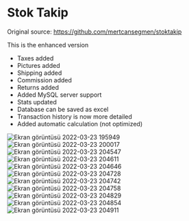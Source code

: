 # Stok Takip

Original source: https://github.com/mertcansegmen/stoktakip

This is the enhanced version
<ul>
  <li>Taxes added</li>
  <li>Pictures added</li>
  <li>Shipping added</li>
  <li>Commission added</li>
  <li>Returns added</li>
  <li>Added MySQL server support</li>
  <li>Stats updated</li>
  <li>Database can be saved as excel</li>
  <li>Transaction history is now more detailed</li>
  <li>Added automatic calculation (not optimized)</li>
</ul>


![Ekran görüntüsü 2022-03-23 195949](https://user-images.githubusercontent.com/96916049/159763876-c3b4a9f2-a1f7-49d2-82b6-c8def536e464.png)
![Ekran görüntüsü 2022-03-23 200017](https://user-images.githubusercontent.com/96916049/159763883-e362eb9f-46b7-4452-bf6a-7aec4f61b839.png)
![Ekran görüntüsü 2022-03-23 204547](https://user-images.githubusercontent.com/96916049/159763885-46994fc7-c849-40d5-88ed-44c7881f9edc.png)
![Ekran görüntüsü 2022-03-23 204611](https://user-images.githubusercontent.com/96916049/159763886-88f0f7bd-6150-4d21-ab83-6aa8952e1efc.png)
![Ekran görüntüsü 2022-03-23 204646](https://user-images.githubusercontent.com/96916049/159763888-7cea18a1-072d-41ae-bc6a-c871c2a1ca79.png)
![Ekran görüntüsü 2022-03-23 204728](https://user-images.githubusercontent.com/96916049/159763890-b0118e76-3bab-48d0-9138-dd3d9e838f50.png)
![Ekran görüntüsü 2022-03-23 204742](https://user-images.githubusercontent.com/96916049/159763891-d25b23cf-6454-42c8-a7d0-0dfe2ab7f6d3.png)
![Ekran görüntüsü 2022-03-23 204758](https://user-images.githubusercontent.com/96916049/159763914-f4e4149b-c5d0-49b6-91d7-45a2c3801e7f.png)
![Ekran görüntüsü 2022-03-23 204829](https://user-images.githubusercontent.com/96916049/159763918-8c141091-3fa8-482f-850c-f757d29bf10a.png)
![Ekran görüntüsü 2022-03-23 204854](https://user-images.githubusercontent.com/96916049/159763919-1e8f7bec-abc2-4b5f-9049-ebbf9a70c830.png)
![Ekran görüntüsü 2022-03-23 204911](https://user-images.githubusercontent.com/96916049/159763921-9c0023b7-d65a-41b5-903f-3c9c74c79763.png)
